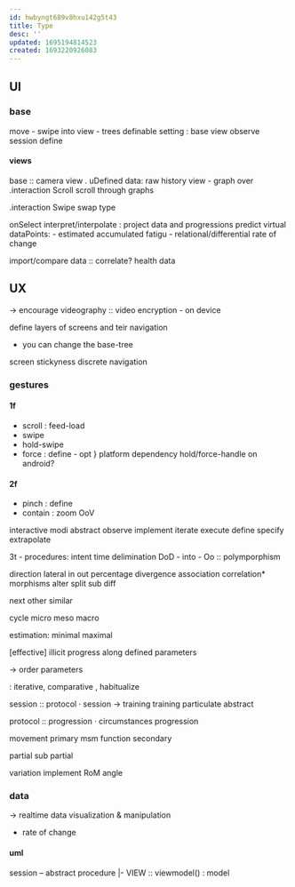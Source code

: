 ```yaml
---
id: hwbyngt689v8hxu142g5t43
title: Type
desc: ''
updated: 1695194814523
created: 1693220926083
---
```


## UI
### base
move - swipe into view - trees
definable setting : base view
  observe
    session
  define

#### views
base :: camera view . uDefined
data: raw history view - graph over
  .interaction Scroll
    scroll through graphs

  .interaction Swipe
    swap type

onSelect
interpret/interpolate : project data and progressions
predict
  virtual dataPoints:
    - estimated accumulated fatigu
    - relational/differential rate of change

import/compare data :: correlate?
  health data

## UX
-> encourage videography
:: video encryption - on device

define layers of screens and teir navigation
- you can change the base-tree

screen stickyness
  discrete navigation

### gestures
#### 1f
- scroll : feed-load
- swipe
- hold-swipe
- force : define - opt
} platform dependency hold/force-handle on android?

#### 2f
- pinch : define
- contain : zoom OoV

interactive modi
  abstract
  observe
  implement
  iterate
  execute
  define
  specify
  extrapolate

3t - procedures:
  intent
  time
  delimination
    DoD
    - into
    - Oo
  :: polymporphism

  direction
    lateral
    in
    out
  percentage
  divergence
  association
  correlation*
  morphisms
    alter
    split
    sub
    diff

  next
    other
    similar

cycle
  micro
  meso
  macro

estimation:
  minimal
  maximal

[effective] illicit progress along defined parameters

-> order parameters

: iterative, comparative
, habitualize

session :: protocol · session -> training
training
  particulate
  abstract

protocol :: progression · circumstances
  progression

movement
primary
msm
  function
secondary

  partial
    sub
    partial

  variation
    implement
    RoM
    angle

### data
-> realtime data visualization & manipulation
- rate of change

#### uml
session – abstract procedure
  |- VIEW :: viewmodel() : model

